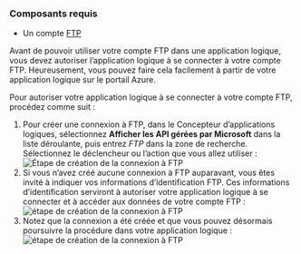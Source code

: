 ### <a name="prerequisites"></a>Composants requis
* Un compte [FTP](https://wikipedia.org/wiki/File_Transfer_Protocol)  

Avant de pouvoir utiliser votre compte FTP dans une application logique, vous devez autoriser l’application logique à se connecter à votre compte FTP. Heureusement, vous pouvez faire cela facilement à partir de votre application logique sur le portail Azure.  

Pour autoriser votre application logique à se connecter à votre compte FTP, procédez comme suit :  

1. Pour créer une connexion à FTP, dans le Concepteur d’applications logiques, sélectionnez **Afficher les API gérées par Microsoft** dans la liste déroulante, puis entrez *FTP* dans la zone de recherche. Sélectionnez le déclencheur ou l’action que vous allez utiliser :   
   ![Étape de création de la connexion à FTP](./media/connectors-create-api-ftp/ftp-1.png)  
2. Si vous n’avez créé aucune connexion à FTP auparavant, vous êtes invité à indiquer vos informations d’identification FTP. Ces informations d’identification serviront à autoriser votre application logique à se connecter et à accéder aux données de votre compte FTP :  
   ![étape de création de la connexion à FTP](./media/connectors-create-api-ftp/ftp-2.png)  
3. Notez que la connexion a été créée et que vous pouvez désormais poursuivre la procédure dans votre application logique :  
   ![étape de création de la connexion à FTP](./media/connectors-create-api-ftp/ftp-3.png)  

